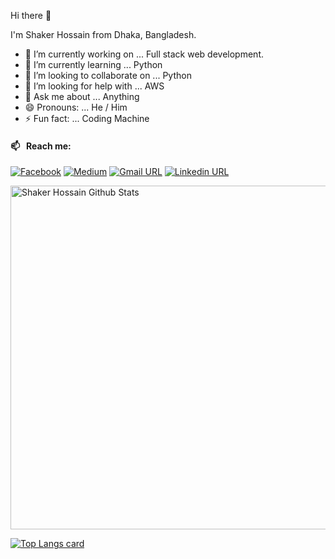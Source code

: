 Hi there 👋

I'm Shaker Hossain
from Dhaka, Bangladesh.


- 🔭 I’m currently working on ... Full stack web development.
- 🌱 I’m currently learning ... Python
- 👯 I’m looking to collaborate on ... Python
- 🤔 I’m looking for help with ... AWS
- 💬 Ask me about ... Anything
- 😄 Pronouns: ... He / Him
- ⚡ Fun fact: ... Coding Machine

#### 📫 &nbsp; Reach me:
[![Facebook](https://img.shields.io/badge/social--badge?style=social&label=Facebook&logo=facebook)](https://www.facebook.com/saker.ahmmed.9/)
[![Medium](https://img.shields.io/badge/social--badge?style=social&label=Medium&logo=medium)](https://medium.com/@shaker.hossain87)
[![Gmail URL](https://img.shields.io/badge/social--badge?style=social&label=email&logo=gmail)](mailto:shaker.hossain87@gmail.com)
[![Linkedin URL](https://img.shields.io/badge/social--badge?style=social&label=linkedin&logo=linkedin)](https://www.linkedin.com/in/shaker-hossain-49b2381ba/)

<img width="550px" alt="Shaker Hossain Github Stats"  src="https://github-readme-stats.vercel.app/api?username=shaker87&show_icons=true"/>
</br>

[![Top Langs card](https://github-readme-stats.vercel.app/api/top-langs/?username=shaker87&card_width=550)](https://github.com/Shaker87)
